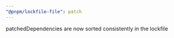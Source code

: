 ```yaml
---
"@pnpm/lockfile-file": patch
---
```


patchedDependencies are now sorted consistently in the lockfile
